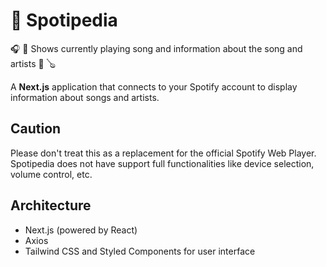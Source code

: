 # 🎤  Spotipedia

🎧 🎹 Shows currently playing song and information about the song and artists 🎸 🪕

A **Next.js** application that connects to your Spotify account to display information about songs and artists.

## Caution

Please don't treat this as a replacement for the official Spotify Web Player. Spotipedia does not have support full functionalities like device selection, volume control, etc.

## Architecture

- Next.js (powered by React)
- Axios
- Tailwind CSS and Styled Components for user interface 
